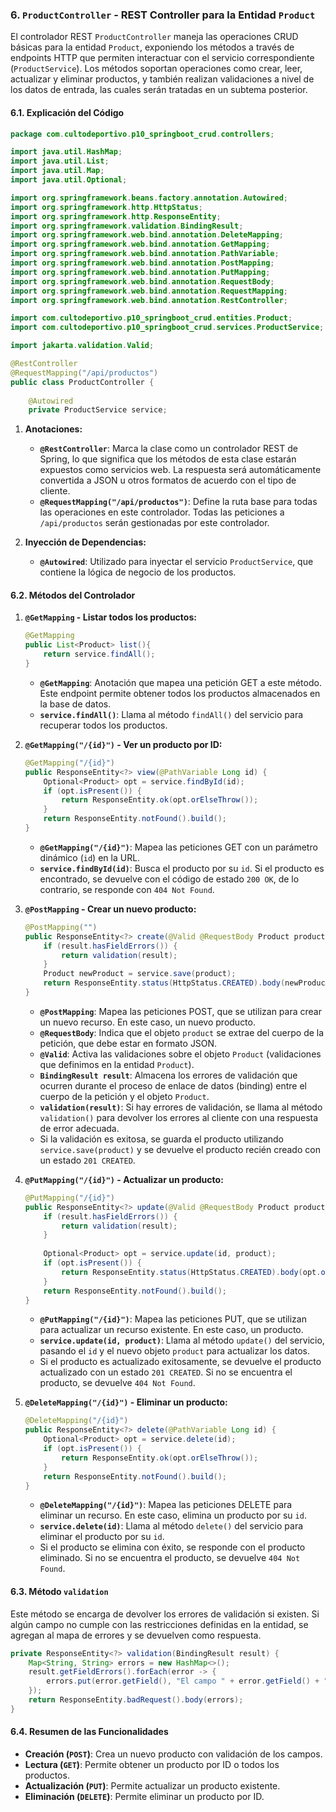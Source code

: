 ### **6. `ProductController` - REST Controller para la Entidad `Product`**

El controlador REST `ProductController` maneja las operaciones CRUD básicas para la entidad `Product`, exponiendo los métodos a través de endpoints HTTP que permiten interactuar con el servicio correspondiente (`ProductService`). Los métodos soportan operaciones como crear, leer, actualizar y eliminar productos, y también realizan validaciones a nivel de los datos de entrada, las cuales serán tratadas en un subtema posterior.

#### **6.1. Explicación del Código**

```java
package com.cultodeportivo.p10_springboot_crud.controllers;

import java.util.HashMap;
import java.util.List;
import java.util.Map;
import java.util.Optional;

import org.springframework.beans.factory.annotation.Autowired;
import org.springframework.http.HttpStatus;
import org.springframework.http.ResponseEntity;
import org.springframework.validation.BindingResult;
import org.springframework.web.bind.annotation.DeleteMapping;
import org.springframework.web.bind.annotation.GetMapping;
import org.springframework.web.bind.annotation.PathVariable;
import org.springframework.web.bind.annotation.PostMapping;
import org.springframework.web.bind.annotation.PutMapping;
import org.springframework.web.bind.annotation.RequestBody;
import org.springframework.web.bind.annotation.RequestMapping;
import org.springframework.web.bind.annotation.RestController;

import com.cultodeportivo.p10_springboot_crud.entities.Product;
import com.cultodeportivo.p10_springboot_crud.services.ProductService;

import jakarta.validation.Valid;

@RestController
@RequestMapping("/api/productos")
public class ProductController {
    
    @Autowired
    private ProductService service;
```

1. **Anotaciones:**

   * **`@RestController`**: Marca la clase como un controlador REST de Spring, lo que significa que los métodos de esta clase estarán expuestos como servicios web. La respuesta será automáticamente convertida a JSON u otros formatos de acuerdo con el tipo de cliente.
   * **`@RequestMapping("/api/productos")`**: Define la ruta base para todas las operaciones en este controlador. Todas las peticiones a `/api/productos` serán gestionadas por este controlador.

2. **Inyección de Dependencias:**

   * **`@Autowired`**: Utilizado para inyectar el servicio `ProductService`, que contiene la lógica de negocio de los productos.

#### **6.2. Métodos del Controlador**

1. **`@GetMapping` - Listar todos los productos:**

   ```java
   @GetMapping
   public List<Product> list(){
       return service.findAll();
   }
   ```

   * **`@GetMapping`**: Anotación que mapea una petición GET a este método. Este endpoint permite obtener todos los productos almacenados en la base de datos.
   * **`service.findAll()`**: Llama al método `findAll()` del servicio para recuperar todos los productos.

2. **`@GetMapping("/{id}")` - Ver un producto por ID:**

   ```java
   @GetMapping("/{id}")
   public ResponseEntity<?> view(@PathVariable Long id) {
       Optional<Product> opt = service.findById(id);
       if (opt.isPresent()) {
           return ResponseEntity.ok(opt.orElseThrow());
       }
       return ResponseEntity.notFound().build();
   }
   ```

   * **`@GetMapping("/{id}")`**: Mapea las peticiones GET con un parámetro dinámico (`id`) en la URL.
   * **`service.findById(id)`**: Busca el producto por su `id`. Si el producto es encontrado, se devuelve con el código de estado `200 OK`, de lo contrario, se responde con `404 Not Found`.

3. **`@PostMapping` - Crear un nuevo producto:**

   ```java
   @PostMapping("")
   public ResponseEntity<?> create(@Valid @RequestBody Product product, BindingResult result) {
       if (result.hasFieldErrors()) {
           return validation(result);
       }
       Product newProduct = service.save(product);
       return ResponseEntity.status(HttpStatus.CREATED).body(newProduct);
   }
   ```

   * **`@PostMapping`**: Mapea las peticiones POST, que se utilizan para crear un nuevo recurso. En este caso, un nuevo producto.
   * **`@RequestBody`**: Indica que el objeto `product` se extrae del cuerpo de la petición, que debe estar en formato JSON.
   * **`@Valid`**: Activa las validaciones sobre el objeto `Product` (validaciones que definimos en la entidad `Product`).
   * **`BindingResult result`**: Almacena los errores de validación que ocurren durante el proceso de enlace de datos (binding) entre el cuerpo de la petición y el objeto `Product`.
   * **`validation(result)`**: Si hay errores de validación, se llama al método `validation()` para devolver los errores al cliente con una respuesta de error adecuada.
   * Si la validación es exitosa, se guarda el producto utilizando `service.save(product)` y se devuelve el producto recién creado con un estado `201 CREATED`.

4. **`@PutMapping("/{id}")` - Actualizar un producto:**

   ```java
   @PutMapping("/{id}")
   public ResponseEntity<?> update(@Valid @RequestBody Product product, BindingResult result, @PathVariable Long id) {
       if (result.hasFieldErrors()) {
           return validation(result);
       }
       
       Optional<Product> opt = service.update(id, product);
       if (opt.isPresent()) {
           return ResponseEntity.status(HttpStatus.CREATED).body(opt.orElseThrow());
       }
       return ResponseEntity.notFound().build();
   }
   ```

   * **`@PutMapping("/{id}")`**: Mapea las peticiones PUT, que se utilizan para actualizar un recurso existente. En este caso, un producto.
   * **`service.update(id, product)`**: Llama al método `update()` del servicio, pasando el `id` y el nuevo objeto `product` para actualizar los datos.
   * Si el producto es actualizado exitosamente, se devuelve el producto actualizado con un estado `201 CREATED`. Si no se encuentra el producto, se devuelve `404 Not Found`.

5. **`@DeleteMapping("/{id}")` - Eliminar un producto:**

   ```java
   @DeleteMapping("/{id}")
   public ResponseEntity<?> delete(@PathVariable Long id) {
       Optional<Product> opt = service.delete(id);
       if (opt.isPresent()) {
           return ResponseEntity.ok(opt.orElseThrow());
       }
       return ResponseEntity.notFound().build();
   }
   ```

   * **`@DeleteMapping("/{id}")`**: Mapea las peticiones DELETE para eliminar un recurso. En este caso, elimina un producto por su `id`.
   * **`service.delete(id)`**: Llama al método `delete()` del servicio para eliminar el producto por su `id`.
   * Si el producto se elimina con éxito, se responde con el producto eliminado. Si no se encuentra el producto, se devuelve `404 Not Found`.

#### **6.3. Método `validation`**

Este método se encarga de devolver los errores de validación si existen. Si algún campo no cumple con las restricciones definidas en la entidad, se agregan al mapa de errores y se devuelven como respuesta.

```java
private ResponseEntity<?> validation(BindingResult result) {
    Map<String, String> errors = new HashMap<>();
    result.getFieldErrors().forEach(error -> {
        errors.put(error.getField(), "El campo " + error.getField() + " " + error.getDefaultMessage());
    });
    return ResponseEntity.badRequest().body(errors);
}
```

#### **6.4. Resumen de las Funcionalidades**

* **Creación (`POST`)**: Crea un nuevo producto con validación de los campos.
* **Lectura (`GET`)**: Permite obtener un producto por ID o todos los productos.
* **Actualización (`PUT`)**: Permite actualizar un producto existente.
* **Eliminación (`DELETE`)**: Permite eliminar un producto por ID.

